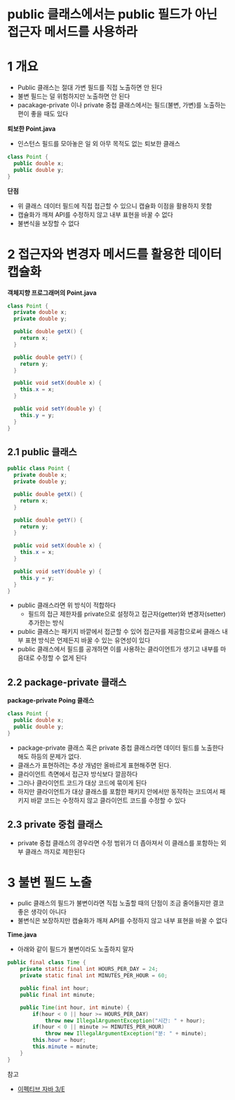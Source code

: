 # public 클래스에서는 public 필드가 아닌 접근자 메서드를 사용하라



# 1 개요

* Public 클래스는 절대 가변 필드를 직접 노출하면 안 된다
* 불변 필드는 덜 위험하지만 노출하면 안 된다
* pacakage-private 이나 private 중첩 클래스에서는 필드(불변, 가변)를 노출하는 편이 좋을 때도 있다



**퇴보한 Point.java**

* 인스턴스 필드를 모아놓은 일 외 아무 목적도 없는 퇴보한 클래스

```java
class Point {
  public double x;
  public double y;
}
```



**단점**

* 위 클래스 데이터 필드에 직접 접근할 수 있으니 캡슐화 이점을 활용하지 못함
* 캡슐화가 깨져 API를 수정하지 않고 내부 표현을 바꿀 수 없다
* 불변식을 보장할 수 없다



# 2 접근자와 변경자 메서드를 활용한 데이터 캡슐화

**객체지향 프로그래머의 Point.java**

```java
class Point {
  private double x;
  private double y;

  public double getX() {
    return x;
  }

  public double getY() {
    return y;
  }

  public void setX(double x) {
    this.x = x;
  }

  public void setY(double y) {
    this.y = y;
  }
}
```



## 2.1 public 클래스

```java
public class Point {
  private double x;
  private double y;

  public double getX() {
    return x;
  }

  public double getY() {
    return y;
  }

  public void setX(double x) {
    this.x = x;
  }

  public void setY(double y) {
    this.y = y;
  }
}
```

* public 클래스라면 위 방식이 적합하다
  * 필드의 접근 제한자를 private으로 설정하고 접근자(getter)와 변경자(setter) 추가한는 방식
* public 클래스는 패키지 바깥에서 접근할 수 있어 접근자를 제공함으로써 클래스 내부 표현 방식은 언제든지 바꿀 수 있는 유연성이 있다
* public 클래스에서 필드를 공개하면 이를 사용하는 클라이언트가 생기고 내부를 마음대로 수정할 수 없게 된다



## 2.2 package-private 클래스

**package-private Poing 클래스**

```java
class Point {
  public double x;
  public double y;
}
```

* package-private 클래스 혹은 private 중첩 클래스라면 데이터 필드를 노출한다 해도 하등의 문제가 없다.
* 클래스가 표현하려는 추상 개념만 올바르게 표현해주면 된다.
* 클라이언트 측면에서 접근자 방식보다 깔끔하다
* 그러나 클라이언트 코드가 대상 코드에 묶이게 된다
* 하지만 클라이언트가 대상 클래스를 포함한 패키지 안에서만 동작하는 코드여서 패키지 바깥 코드는 수정하지 않고 클라이언트 코드를 수정할 수 있다



## 2.3 private 중첩 클래스

*  private 중첩 클래스의 경우라면 수정 범위가 더 좁아져서 이 클래스를 포함하는 외부 클래스 까지로 제한된다



# 3 불변 필드 노출

* pulic 클래스의 필드가 불변이라면 직접 노출할 때의 단점이 조금 줄어들지만 결코 좋은 생각이 아니다
* 불변식은 보장하지만 캡슐화가 깨져 API를 수정하지 않고 내부 표현을 바꿀 수 없다



**Time.java**

* 아래와 같이 필드가 불변이라도 노출하지 말자

```java
public final class Time {
    private static final int HOURS_PER_DAY = 24;
    private static final int MINUTES_PER_HOUR = 60;

    public final int hour;
    public final int minute;

    public Time(int hour, int minute) {
        if(hour < 0 || hour >= HOURS_PER_DAY)
            throw new IllegalArgumentException("시간: " + hour);
        if(hour < 0 || minute >= MINUTES_PER_HOUR)
            throw new IllegalArgumentException("분: " + minute);
        this.hour = hour;
        this.minute = minute;
    }
}
```



참고

* [이펙티브 자바 3/E](http://www.kyobobook.co.kr/product/detailViewKor.laf?mallGb=KOR&ejkGb=KOR&barcode=9788966262281)